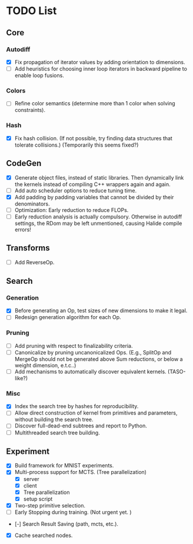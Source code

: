 # TODO List

## Core

### Autodiff

- [x] Fix propagation of iterator values by adding orientation to dimensions.
- [ ] Add heuristics for choosing inner loop iterators in backward pipeline to enable loop fusions.

### Colors

- [ ] Refine color semantics (determine more than 1 color when solving constraints).

### Hash

- [x] Fix hash collision. (If not possible, try finding data structures that tolerate collisions.) (Temporarily this seems fixed?)

## CodeGen

- [x] Generate object files, instead of static libraries. Then dynamically link the kernels instead of compiling C++ wrappers again and again.
- [ ] Add auto scheduler options to reduce tuning time.
- [x] Add padding by padding variables that cannot be divided by their denominators.
- [ ] Optimization: Early reduction to reduce FLOPs.
- [ ] Early reduction analysis is actually compulsory. Otherwise in autodiff settings, the RDom may be left unmentioned, causing Halide compile errors!

## Transforms

- [ ] Add ReverseOp.

## Search

### Generation

- [x] Before generating an Op, test sizes of new dimensions to make it legal.
- [ ] Redesign generation algorithm for each Op.

### Pruning

- [ ] Add pruning with respect to finalizability criteria.
- [ ] Canonicalize by pruning uncanonicalized Ops. (E.g., SplitOp and MergeOp should not be generated above Sum reductions, or below a weight dimension, e.t.c..)
- [ ] Add mechanisms to automatically discover equivalent kernels. (TASO-like?)

### Misc

- [x] Index the search tree by hashes for reproducibility.
- [ ] Allow direct construction of kernel from primitives and parameters, without building the search tree.
- [ ] Discover full-dead-end subtrees and report to Python.
- [ ] Multithreaded search tree building.

## Experiment

- [x] Build framework for MNIST experiments. 
- [x] Multi-process support for MCTS. (Tree parallelization)
    - [x] server
    - [x] client
    - [x] Tree parallelization
    - [x] setup script
- [x] Two-step primitive selection. 
- [ ] Early Stopping during training. (Not urgent yet. )
- [-] Search Result Saving (path, mcts, etc.). 
- [x] Cache searched nodes. 

